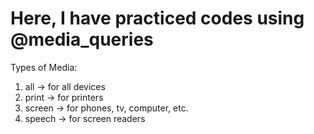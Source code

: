# Here, I have practiced codes using @media_queries
Types of Media:
1) all -> for all devices
2) print -> for printers
3) screen -> for phones, tv, computer, etc.
4) speech -> for screen readers